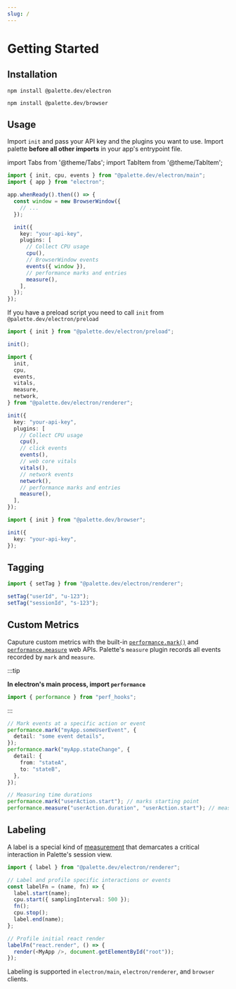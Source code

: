 ```yaml
---
slug: /
---
```


# Getting Started

## Installation

<Tabs>
<TabItem value="electron" label="Electron">

```npm2yarn
npm install @palette.dev/electron
```

</TabItem>
<TabItem value="browser" label="Browser">

```npm2yarn
npm install @palette.dev/browser
```

</TabItem>
</Tabs>

## Usage

Import `init` and pass your API key and the plugins you want to use. Import palette **before all other imports** in your app's entrypoint file.

import Tabs from '@theme/Tabs';
import TabItem from '@theme/TabItem';

<Tabs>
<TabItem value="electron" label="Electron">

```ts title="main.js (main process)"
import { init, cpu, events } from "@palette.dev/electron/main";
import { app } from "electron";

app.whenReady().then(() => {
  const window = new BrowserWindow({
    // ...
  });

  init({
    key: "your-api-key",
    plugins: [
      // Collect CPU usage
      cpu(),
      // BrowserWindow events
      events({ window }),
      // performance marks and entries
      measure(),
    ],
  });
});
```

If you have a preload script you need to call `init` from `@palette.dev/electron/preload`

```ts title="preload.js (preload process)"
import { init } from "@palette.dev/electron/preload";

init();
```

```ts title="renderer.js (renderer process)"
import {
  init,
  cpu,
  events,
  vitals,
  measure,
  network,
} from "@palette.dev/electron/renderer";

init({
  key: "your-api-key",
  plugins: [
    // Collect CPU usage
    cpu(),
    // click events
    events(),
    // web core vitals
    vitals(),
    // network events
    network(),
    // performance marks and entries
    measure(),
  ],
});
```

</TabItem>
<TabItem value="browser" label="Browser">

```ts title="index.js"
import { init } from "@palette.dev/browser";

init({
  key: "your-api-key",
});
```

</TabItem>
</Tabs>

## Tagging

```ts
import { setTag } from "@palette.dev/electron/renderer";

setTag("userId", "u-123");
setTag("sessionId", "s-123");
```

## Custom Metrics

Caputure custom metrics with the built-in [`performance.mark()`](https://developer.mozilla.org/en-US/docs/Web/API/Performance/mark) and [`performance.measure`](https://developer.mozilla.org/en-US/docs/Web/API/Performance/measure) web APIs. Palette's `measure` plugin records all events recorded by `mark` and `measure`.

:::tip

**In electron's main process, import `performance`**

```ts
import { performance } from "perf_hooks";
```

:::

```ts
// Mark events at a specific action or event
performance.mark("myApp.someUserEvent", {
  detail: "some event details",
});
performance.mark("myApp.stateChange", {
  detail: {
    from: "stateA",
    to: "stateB",
  },
});

// Measuring time durations
performance.mark("userAction.start"); // marks starting point
performance.measure("userAction.duration", "userAction.start"); // measures from starting point
```

## Labeling

A label is a special kind of [measurement](https://developer.mozilla.org/en-US/docs/Web/API/Performance/measure) that demarcates a critical interaction in Palette's session view.

```ts
import { label } from "@palette.dev/electron/renderer";

// Label and profile specific interactions or events
const labelFn = (name, fn) => {
  label.start(name);
  cpu.start({ samplingInterval: 500 });
  fn();
  cpu.stop();
  label.end(name);
};

// Profile initial react render
labelFn("react.render", () => {
  render(<MyApp />, document.getElementById("root"));
});
```

Labeling is supported in `electron/main`, `electron/renderer`, and `browser` clients.
